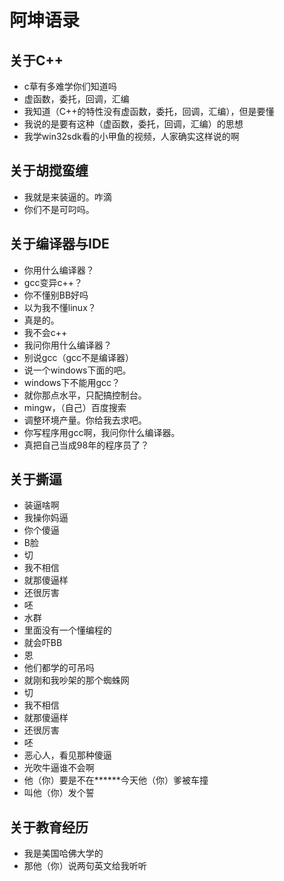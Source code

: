 阿坤语录
===============

关于C++
---------------------
* c草有多难学你们知道吗
* 虚函数，委托，回调，汇编
* 我知道（C++的特性没有虚函数，委托，回调，汇编），但是要懂
* 我说的是要有这种（虚函数，委托，回调，汇编）的思想
* 我学win32sdk看的小甲鱼的视频，人家确实这样说的啊

关于胡搅蛮缠
-----------------------
* 我就是来装逼的。咋滴
* 你们不是可叼吗。

关于编译器与IDE
-------------------
* 你用什么编译器？
* gcc变异c++？
* 你不懂别BB好吗
* 以为我不懂linux？
* 真是的。
* 我不会c++
* 我问你用什么编译器？
* 别说gcc（gcc不是编译器）
* 说一个windows下面的吧。
* windows下不能用gcc？
* 就你那点水平，只配搞控制台。
* mingw，（自己）百度搜索
* 调整环境产量。你给我去求吧。
* 你写程序用gcc啊，我问你什么编译器。
* 真把自己当成98年的程序员了？

关于撕逼
------------------
* 装逼啥啊
* 我操你妈逼
* 你个傻逼
* B脸
* 切
* 我不相信
* 就那傻逼样
* 还很厉害
* 呸
* 水群
* 里面没有一个懂编程的
* 就会吓BB
* 恩
* 他们都学的可吊吗
* 就刚和我吵架的那个蜘蛛网
* 切
* 我不相信
* 就那傻逼样
* 还很厉害
* 呸
* 恶心人，看见那种傻逼
* 光吹牛逼谁不会啊
* 他（你）要是不在******今天他（你）爹被车撞
* 叫他（你）发个誓

关于教育经历
-----------------
* 我是美国哈佛大学的
* 那他（你）说两句英文给我听听